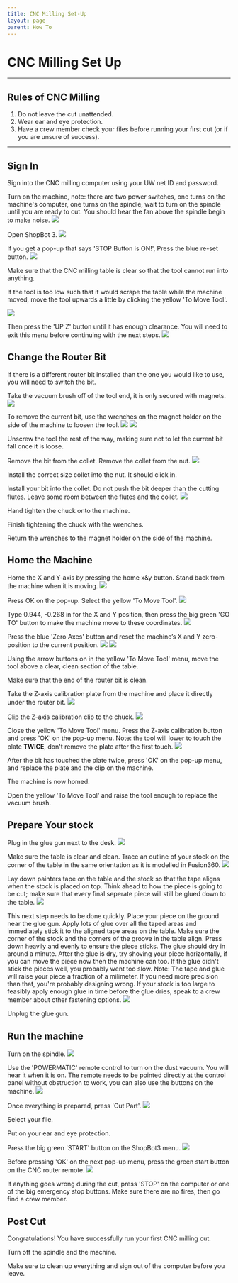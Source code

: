 ```yaml
---
title: CNC Milling Set-Up
layout: page
parent: How To
---
```


# CNC Milling Set Up

---

## Rules of CNC Milling

1. Do not leave the cut unattended.
2. Wear ear and eye protection.
3. Have a crew member check your files before running your first cut (or if you are unsure of success).

---

## Sign In

Sign into the CNC milling computer using your UW net ID and password.

Turn on the machine, note: there are two power switches, one turns on the machine's computer, one turns on the spindle, wait to turn on the spindle until you are ready to cut. You should hear the fan above the spindle begin to make noise.
![](/assets/images/cnc_setup/turn_on_machine.png)

Open ShopBot 3.
![](/assets/images/cnc_setup/open_shopBot3.png)

If you get a pop-up that says 'STOP Button is ON!', Press the blue re-set button.
![](/assets/images/cnc_setup/reset_button.png)

Make sure that the CNC milling table is clear so that the tool cannot run into anything.

If the tool is too low such that it would scrape the table while the machine moved, move the tool upwards a little by clicking the yellow 'To Move Tool'.

![](/assets/images/cnc_setup/open_moveTool.png)

Then press the 'UP Z' button until it has enough clearance. You will need to exit this menu before continuing with the next steps.
![](/assets/images/cnc_setup/move_z_up.png)

## Change the Router Bit

If there is a different router bit installed than the one you would like to use, you will need to switch the bit.

Take the vacuum brush off of the tool end, it is only secured with magnets.
![](/assets/images/cnc_setup/remove_brush.gif)

To remove the current bit, use the wrenches on the magnet holder on the side of the machine to loosen the tool.
![](/assets/images/cnc_setup/wrench_location.png)
![](/assets/images/cnc_setup/wrench_fitting.jpeg)

Unscrew the tool the rest of the way, making sure not to let the current bit fall once it is loose.

Remove the bit from the collet. Remove the collet from the nut.
![](/assets/images/cnc_setup/tool_parts.png)

Install the correct size collet into the nut. It should click in.

Install your bit into the collet. Do not push the bit deeper than the cutting flutes. Leave some room between the flutes and the collet.
![](/assets/images/cnc_setup/tool_setup.png)

Hand tighten the chuck onto the machine.

Finish tightening the chuck with the wrenches.

Return the wrenches to the magnet holder on the side of the machine.

## Home the Machine

Home the X and Y-axis by pressing the home x&y button. Stand back from the machine when it is moving.
![](/assets/images/cnc_setup/home_xy.png)

Press OK on the pop-up. Select the yellow 'To Move Tool'.
![](/assets/images/cnc_setup/open_moveTool.png)

Type 0.944, -0.268 in for the X and Y position, then press the big green 'GO TO' button to make the machine move to these coordinates.
![](/assets/images/cnc_setup/move_coordinates.png)

Press the blue 'Zero Axes' button and reset the machine’s X and Y zero-position to the current position.
![](/assets/images/cnc_setup/zero_axis.png)
![](/assets/images/cnc_setup/zero_xy.png)

Using the arrow buttons on in the yellow 'To Move Tool' menu, move the tool above a clear, clean section of the table.

Make sure that the end of the router bit is clean.

Take the Z-axis calibration plate from the machine and place it directly under the router bit.
![](/assets/images/cnc_setup/z_plate.png)

Clip the Z-axis calibration clip to the chuck.
![](/assets/images/cnc_setup/plate_under_bit.png)

Close the yellow 'To Move Tool' menu. Press the Z-axis calibration button and press 'OK' on the pop-up menu. Note: the tool will lower to touch the plate **TWICE**, don't remove the plate after the first touch.
![](/assets/images/cnc_setup/home_z_button.png)

After the bit has touched the plate twice, press 'OK' on the pop-up menu, and replace the plate and the clip on the machine.

The machine is now homed.

Open the yellow 'To Move Tool' and raise the tool enough to replace the vacuum brush.

## Prepare Your stock

Plug in the glue gun next to the desk.
![](/assets/images/cnc_setup/glue_gun.png)

Make sure the table is clear and clean. Trace an outline of your stock on the corner of the table in the same orientation as it is modelled in Fusion360.
![](/assets/images/cnc_setup/trace_stock.png)

Lay down painters tape on the table and the stock so that the tape aligns when the stock is placed on top. Think ahead to how the piece is going to be cut; make sure that every final seperate piece will still be glued down to the table.
![](/assets/images/cnc_setup/tape_stock.png)

This next step needs to be done quickly. Place your piece on the ground near the glue gun. Apply lots of glue over all the taped areas and immediately stick it to the aligned tape areas on the table. Make sure the corner of the stock and the corners of the groove in the table align. Press down heavily and evenly to ensure the piece sticks. The glue should dry in around a minute. After the glue is dry, try shoving your piece horizontally, if you can move the piece now then the machine can too. If the glue didn't stick the pieces well, you probably went too slow. Note: The tape and glue will raise your piece a fraction of a milimeter. If you need more precision than that, you're probably designing wrong. If your stock is too large to feasibly apply enough glue in time before the glue dries, speak to a crew member about other fastening options.
![](/assets/images/cnc_setup/secure_stock.png)

Unplug the glue gun.

## Run the machine

Turn on the spindle.
![](/assets/images/cnc_setup/turn_on_spindle.png)

Use the 'POWERMATIC' remote control to turn on the dust vacuum. You will hear it when it is on. The remote needs to be pointed directly at the control panel without obstruction to work, you can also use the buttons on the machine.
![](/assets/images/cnc_setup/powermatic.png)

Once everything is prepared, press 'Cut Part'.
![](/assets/images/cnc_setup/cut_part.png)

Select your file.

Put on your ear and eye protection.

Press the big green 'START' button on the ShopBot3 menu.
![](/assets/images/cnc_setup/start_button.png)

Before pressing 'OK' on the next pop-up menu, press the green start button on the CNC router remote.
![](/assets/images/cnc_setup/reset_button.png)

If anything goes wrong during the cut, press 'STOP' on the computer or one of the big emergency stop buttons. Make sure there are no fires, then go find a crew member.

## Post Cut

Congratulations! You have successfully run your first CNC milling cut.

Turn off the spindle and the machine.

Make sure to clean up everything and sign out of the computer before you leave.
